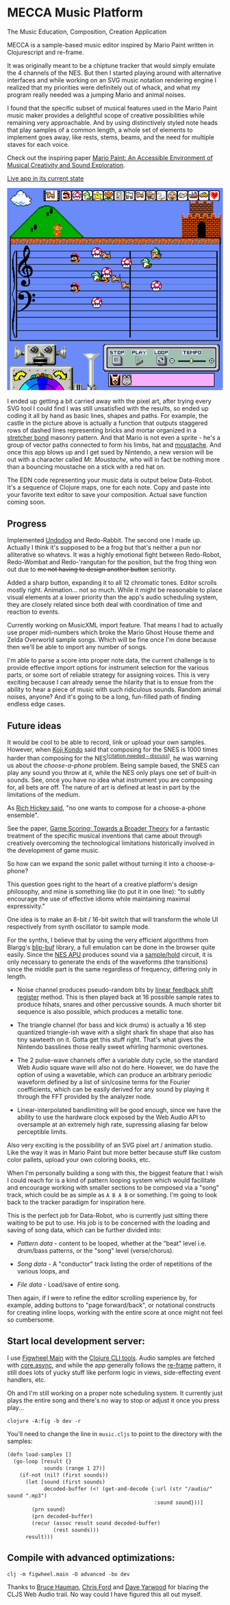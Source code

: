 # MECCA Music Platform

The Music Education, Composition, Creation Application

MECCA is a sample-based music editor inspired by Mario Paint written in Clojurescript and re-frame.

It was originally meant to be a chiptune tracker that would simply emulate the 4 channels of the NES. But then I started playing around with alternative interfaces and while working on an SVG music notation rendering engine I realized that my priorities were definitely out of whack, and what my program really needed was a jumping Mario and animal noises.

I found that the specific subset of musical features used in the Mario Paint music maker provides a delightful scope of creative possibilities while remaining very approachable. And by using distinctively styled note heads that play samples of a common length, a whole set of elements to implement goes away, like rests, stems, beams, and the need for multiple staves for each voice.

Check out the inspiring paper [Mario Paint: An Accessible Environment of Musical Creativity
and Sound Exploration](docs/Mario_Paint_An_Accessible_Environment_of.pdf).

[Live app in its current state](https://porkostomus.github.io/mecca/)

![Screenshot](mecca.png)

I ended up getting a bit carried away with the pixel art, after trying every SVG tool I could find I was still unsatisfied with the results, so ended up coding it all by hand as basic lines, shapes and paths. For example, the castle in the picture above is actually a function that outputs staggered rows of dashed lines representing bricks and mortar organized in a [stretcher bond](https://en.wikipedia.org/wiki/Brickwork#Stretcher,_or_running_bond) masonry pattern. And that Mario is not even a sprite - he's a group of vector paths connected to form his limbs, hat and [moustache](https://laughingsquid.com/origin-of-marios-mustache-and-his-name/). And once this app blows up and I get sued by Nintendo, a new version will be out with a character called *Mr. Moustache*, who will in fact be nothing more than a bouncing moustache on a stick with a red hat on.

The EDN code representing your music data is output below Data-Robot. It's a sequence of Clojure maps, one for each note. Copy and paste into your favorite text editor to save your composition. Actual save function coming soon.

## Progress

Implemented [Undodog](https://www.mariowiki.com/Undodog) and Redo-Rabbit. The second one I made up. Actually I think it's supposed to be a frog but that's neither a pun nor alliterative so whatevs. It was a highly emotional fight between Redo-Robot, Redo-Wombat and Redo-'rangutan for the position, but the frog thing won out due to ~~me not having to design another button~~ seniority.

Added a sharp button, expanding it to all 12 chromatic tones. Editor scrolls mostly right. Animation... not so much. While it might be reasonable to place visual elements at a lower priority than the app's audio scheduling system, they are closely related since both deal with coordination of time and reaction to events.

Currently working on MusicXML import feature. That means I had to actually use proper midi-numbers which broke the Mario Ghost House theme and Zelda Overworld sample songs. Which will be fine once I'm done because then we'll be able to import any number of songs.

I'm able to parse a score into proper note data, the current challenge is to provide effective import options for instrument selection for the various parts, or some sort of reliable strategy for assigning voices. This is very exciting because I can already sense the hilarity that is to ensue from the ability to hear a piece of music with such ridiculous sounds. Random animal noises, anyone? And it's going to be a long, fun-filled path of finding endless edge cases.

## Future ideas

It would be cool to be able to record, link or upload your own samples. However, when [Koji Kondo](https://en.wikipedia.org/wiki/Koji_Kondo) said that composing for the SNES is 1000 times harder than composing for the NES<sup>[[citation needed - discuss](https://github.com/porkostomus/mecca/wiki/Where-the-%23%25%5E&-is-that-quote-from%3F)]</sup>, he was warning us about the *choose-a-phone* problem. Being sample based, the SNES can play any sound you throw at it, while the NES only plays one set of built-in sounds. See, once you have no idea what instrument you are composing for, all bets are off. The nature of art is defined at least in part by the limitations of the medium. 

As [Rich Hickey said](https://github.com/matthiasn/talk-transcripts/blob/master/Hickey_Rich/DesignCompositionPerformance.md), "no one wants to compose for a choose-a-phone ensemble".

See the paper, [Game Scoring: Towards a Broader Theory](/docs/game-scoring.pdf) for a fantastic treatment of the specific musical inventions that came about through creatively overcoming the technological limitations historically involved in the development of game music.

So how can we expand the sonic pallet without turning it into a choose-a-phone?

This question goes right to the heart of a creative platform's design philosophy, and mine is something like (to put it in one line): "to subtly encourage the use of effective idioms while maintaining maximal expressivity."

One idea is to make an 8-bit / 16-bit switch that will transform the whole UI respectively from synth oscillator to sample mode.

For the synths, I believe that by using the very efficient algorithms from Blargg's [blip-buf](https://github.com/nesbox/blip-buf) library, a full emulation can be done in the browser quite easily. Since the [NES APU](https://wiki.nesdev.com/w/index.php/APU) produces sound via a [sample/hold](https://en.wikipedia.org/wiki/Sample_and_hold) circuit, it is only necessary to generate the ends of the waveforms (the transitions) since the middle part is the same regardless of frequency, differing only in length.

* Noise channel produces pseudo-random bits by [linear feedback shift register](https://en.wikipedia.org/wiki/Linear-feedback_shift_register) method. This is then played back at 16 possible sample rates to produce hihats, snares and other percussive sounds. A much shorter bit sequence is also possible, which produces a metallic tone.

* The triangle channel (for bass and kick drums) is actually a 16 step quantized triangle-ish wave with a slight shark fin shape that also has tiny sawteeth on it. Gotta get this stuff right. That's what gives the Nintendo basslines those really sweet whirling harmonic overtones.

* The 2 pulse-wave channels offer a variable duty cycle, so the standard Web Audio square wave will also not do here. However, we do have the option of using a wavetable, which can produce an arbitrary periodic waveform defined by a list of sin/cosine terms for the Fourier coefficients, which can be easily derived for any sound by playing it through the FFT provided by the analyzer node.

* Linear-interpolated bandlimiting will be good enough, since we have the ability to use the hardware clock exposed by the Web Audio API to oversample at an extremely high rate, supressing aliasing far below perceptible limits.

Also very exciting is the possibility of an SVG pixel art / animation studio. Like the way it was in Mario Paint but more better because stuff like custom color pallets, upload your own coloring books, etc.

When I'm personally building a song with this, the biggest feature that I wish I could reach for is a kind of pattern looping system which would facilitate and encourage working with smaller sections to be composed via a "song" track, which could be as simple as `A B A B` or something. I'm going to look back to the tracker paradigm for inspiration here.

This is the perfect job for Data-Robot, who is currently just sitting there waiting to be put to use. His job is to be concerned with the loading and saving of song data, which can be further divided into:

* *Pattern data* - content to be looped, whether at the "beat" level i.e. drum/bass patterns, or the "song" level (verse/chorus).

* *Song data* - A "conductor" track listing the order of repetitions of the various loops, and

* *File data* - Load/save of entire song.

Then again, if I were to refine the editor scrolling experience by, for example, adding buttons to "page forward/back", or notational constructs for creating inline loops, working with the entire score at once might not feel so cumbersome.

## Start local development server:

I use [Figwheel Main](https://github.com/bhauman/figwheel-main) with the [Clojure CLI tools](https://clojure.org/reference/deps_and_cli). Audio samples are fetched with [core.async](https://github.com/clojure/core.async), and while the app generally follows the [re-frame](https://github.com/Day8/re-frame) pattern, it still does lots of yucky stuff like perform logic in views, side-effecting event handlers, etc. 

Oh and I'm still working on a proper note scheduling system. It currently just plays the entire song and there's no way to stop or adjust it once you press play...

```
clojure -A:fig -b dev -r
```

You'll need to change the line in `music.cljs` to point to the directory with the samples:

```
(defn load-samples []
  (go-loop [result {}
            sounds (range 1 27)]
    (if-not (nil? (first sounds))
      (let [sound (first sounds)
            decoded-buffer (<! (get-and-decode {:url (str "/audio/" sound ".mp3")
                                                :sound sound}))]
        (prn sound)
        (prn decoded-buffer)
        (recur (assoc result sound decoded-buffer)
               (rest sounds)))
      result)))
```

## Compile with advanced optimizations:

```
clj -m figwheel.main -O advanced -bo dev
```

Thanks to [Bruce Hauman](https://github.com/bhauman), [Chris Ford](https://github.com/ctford) and [Dave Yarwood](https://github.com/daveyarwood) for blazing the CLJS Web Audio trail. No way could I have figured this all out myself.
